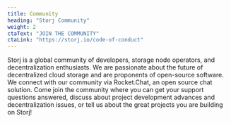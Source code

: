 ```yaml
---
title: Community
heading: "Storj Community"
weight: 2
ctaText: "JOIN THE COMMUNITY"
ctaLink: "https://storj.io/code-of-conduct"
---
```

Storj is a global community of developers, storage node operators, and decentralization enthusiasts. We are passionate about the future of decentralized cloud storage and are proponents of open-source software. We connect with our community via Rocket.Chat, an open source chat solution. Come join the community where you can get your support questions answered, discuss about project development advances and decentralization issues, or tell us about the great projects you are building on Storj!
